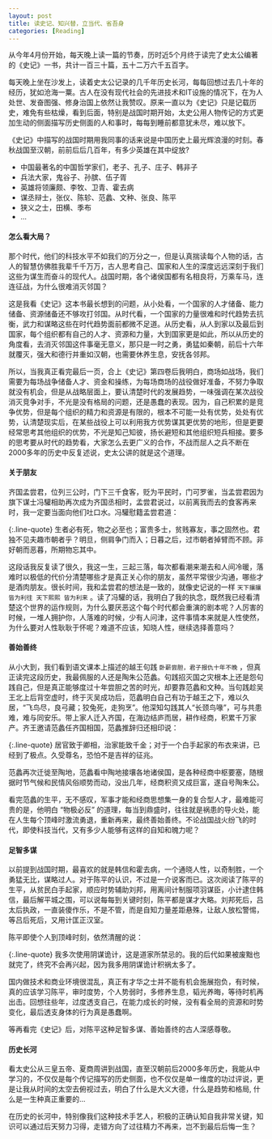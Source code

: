 ```yaml
---
layout: post
title: 读史记、知兴替，立当代、省吾身
categories: [Reading]
---
```


从今年4月份开始，每天晚上读一篇的节奏，历时近5个月终于读完了史太公编著的《史记》一书，共计一百三十篇，五十二万六千五百字。

每天晚上坐在沙发上，读着史太公记录的几千年历史长河，每每回想过去几十年的经历，犹如沧海一粟。古人在没有现代社会的先进技术和IT设施的情况下，在为人处世、发奋图强、修身治国上依然让我赞叹。原来一直以为《史记》只是记载历史，难免有些枯燥，看到后面，特别是战国时期开始，太史公用人物传记的方式更加生动的侧面描写历史侧面的人和事时，每每到睡前都意犹未尽，难以放下。

《史记》中描写的战国时期用我同事的话来说是中国历史上最光辉浪漫的时刻。春秋战国至汉朝，前前后后几百年，有多少英雄在其中绽放?

* 中国最著名的中国哲学家们，老子、孔子、庄子、韩非子
* 兵法大家，鬼谷子、孙膑、伍子胥
* 英雄将领廉颇、李牧、卫青、霍去病
* 谋丞辩士，张仪、陈轸、范蠡、文种、张良、陈平
* 狭义之士，田横、季布
* ...

#### 怎么看大局？
那个时代，他们的科技水平不如我们的万分之一，但是认真揣读每个人物的话，古人的智慧仿佛胜我辈千千万万，古人思考自己、国家和人生的深度远远深刻于我们这些为谋生而奋斗的现代人。战国时期，各个诸侯国都有名相良将，万乘车马，连连征战，为什么很难消灭邻国？

这是我看《史记》这本书最长想到的问题，从小处看，一个国家的人才储备、能力储备、资源储备还不够攻打邻国。从时代看，一个国家的力量很难和时代趋势去抗衡，武力和谋略这些在时代趋势面前都微不足道。从历史看，从人到家以及最后到国家，每个组织都有自己的人才、资源和力量，大到国家更是如此，所以从历史的角度看，去消灭邻国这件事毫无意义，那只是一时之勇，勇猛如秦朝，前后十六年就覆灭，强大和德行并重如汉朝，也需要休养生息，安抚各邻邦。

所以，当我真正看完最后一页，合上《史记》第四卷后我明白，商场如战场，我们需要为每场战争储备人才、资金和操练，为每场商场的战役做好准备，不努力争取就没有机会，但是从战略层面上，要认清楚时代的发展趋势，一味强调在某次战役消灭竞争对手，不光是没有格局的问题，还是愚蠢的表现。因为，自己积累的是竞争优势，但是每个组织的精力和资源是有限的，根本不可能一处有优势，处处有优势，认清楚现实后，在某些战役上可以利用我方优势谋其更优势的地形，但是更要经常思考其他组织的优势，不光是知己知彼，扬长避短和其他组织短兵相接。要多的思考要从时代的趋势看，大家怎么去更广义的合作，不战而屈人之兵不断在2000多年的历史中反复述说，史太公讲的就是这个道理。

#### 关于朋友
齐国孟尝君，位列三公时，门下三千食客，贬为平民时，门可罗雀，当孟尝君因为旗下谋士冯驩相助再次成为齐国丞相时，孟尝君说过，以前离我而去的食客再来时，我一定要当面向他们吐口水。冯驩慰籍孟尝君道：

{:.line-quote}
生者必有死，物之必至也；富贵多士，贫贱寡友，事之固然也。君独不见夫趣市朝者乎？明旦，侧肩争门而入；日暮之后，过市朝者掉臂而不顾。非好朝而恶暮，所期物忘其中。

这段话我反复读了很久，我这一生，三起三落，每次都看潮来潮去和人间冷暖，落难时以极低的代价分清楚哪些才是真正关心你的朋友，虽然平常很少沟通，哪些才是酒肉朋友。很长时间，我和孟尝君的想法是一致的，就像史记说的一样 ```天下攘攘 皆为利往 天下熙熙 皆为利来``` 。读了冯驩的话，我明白了我的执念，既然我已经看清楚这个世界的运作规则，为什么要厌恶这个每个时代都会重演的剧本呢？人厉害的时候，一堆人拥护你，人落难的时候，少有人问津，这件事情本来就是人性使然，为什么要对人性耿耿于怀呢？难道不应该，知晓人性，继续选择善意吗？

#### 善始善终
从小大到，我们看到语文课本上描述的越王句践 ```卧薪尝胆，君子报仇十年不晚``` ，但真正读完这段历史，我最佩服的人还是陶朱公范蠡。句践招灭国之灾根本上还是怨句践自己，但是真正能够度过十年尝胆之苦的时光，却要靠范蠡和文种。当句践趁吴王北上后背空虚时，终于灭吴成功后，范蠡明白自己有功于越王之下，难以久居，“飞鸟尽，良弓藏；狡兔死，走狗烹”。他深知勾践其人“长颈鸟喙”，可与共患难，难与同安乐。带上家人迁入齐国，在海边结庐而居，耕作经商，积累千万家产。齐王邀请范蠡任齐国相国，范蠡推辞归还相印说：

{:.line-quote}
居官致于卿相，治家能致千金；对于一个白手起家的布衣来讲，已经到了极点。久受尊名，恐怕不是吉祥的征兆。

范蠡再次迁徙至陶地，范蠡看中陶地接壤各地诸侯国，是各种经商中枢要塞，随根据时节气候和民情风俗顺势而动，没出几年，经商积资又成巨富，遂自号陶朱公。

看完范蠡的生平，无不感叹，军事才能和经商思想集一身的复合型人才，最难能可贵的是，他明白 “物极必反” 的道理，每当到鼎盛时，往往就是祸患的导火处，能在人生每个顶峰时激流勇退，重新再来，最终善始善终。不论战国战火纷飞的时代，即使科技当代，又有多少人能够有这样的自知和魄力呢？

#### 足智多谋
以前提到战国时期，最喜欢的就是韩信和霍去病，一个通晓人性，以奇制胜，一个勇猛无比，谋略过人。对于陈平的认识，不过是一介说客而已。这次阅读了陈平的生平，从贫民白手起家，顺应时势辅助刘邦，用离间计制服项羽谋臣，小计逮住韩信，最后解平城之围，可以说每每到关键时刻，陈平都是谋才大略。刘邦死后，吕太后执政，一直装傻作乐，不是不管，而是自知力量差距悬殊，让敌人放松警惕，等吕后死后，又用计匡正汉室。

陈平即使个人到顶峰时刻，依然清醒的说：

{:.line-quote}
我多次使用阴谋诡计，这是道家所禁忌的。我的后代如果被废黜也就完了，终究不会再兴起，因为我多用阴谋诡计积祸太多了。

国内做技术和商业环境很混乱，真正有才华之士并不能有机会施展抱负，有时候，真的应该学习陈平，审时度势，个人势弱时，多修养生息，韬光养晦，等待时机再出击。回想往些年，过度透支自己，在能力成长的时候，没有看全局的资源和时势变化，最后透支身体的行为真是愚蠢啊。

等再看完《史记》后，对陈平这种足智多谋、善始善终的古人深感尊敬。

#### 历史长河
看太史公从三皇五帝、夏商周讲到战国，直至汉朝前后2000多年历史，我能从中学习的，不仅仅是每个传记描写的历史侧面，也不仅仅是单一维度的功过评说，更是让我从时间的太空去俯视过去，明白了什么是大义大德，什么是趋势和格局, 什么是一生种真正重要的...

在历史的长河中，特别像我们这种技术手艺人，积极的正确认知自我非常关键，知识可以通过后天努力习得，走错方向了过往精力不再来，岂不到最后后悔一生？
